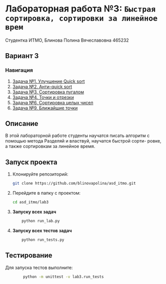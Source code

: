 # Лабораторная работа №3: `Быстрая сортировка, сортировки за линейное врем`

Студентка ИТМО, Блинова Полина Вячеславовна 465232
## Вариант 3
### Навигация

1. [Задача №1. Улучшение Quick sort](./task_1)
2. [Задача №2. Анти-quick sort](./task_2)
3. [Задача №3. Сортировка пугалом](./task_3)
4. [Задача №4. Точки и отрезки](./task_4)
5. [Задача №6. Сортировка целых чисел](./task_6)
6. [Задача №9. Ближайшие точки](./task_9)


## Описание
В этой лабораторной работе студенты научатся писать алгоритм с помощью метода Разделяй и властвуй, научатся быстрой сорти-
ровке, а также сортировкам за линейное время.

## Запуск проекта
1. Клонируйте репозиторий:
   ```bash
   git clone https://github.com/blinovapolina/asd_itmo.git
   ```
2. Перейдите в папку с проектом:
   ```bash
   cd asd_itmo/lab3
   ```
3. **Запуску всех задач**
    ```bash
        python run_lab.py

4. **Запуску всех  тестов задач**
    ```bash
        python run_tests.py

## Тестирование
Для запуска тестов выполните:
```bash
        python -m unittest -v lab3.run_tests
```
